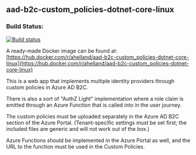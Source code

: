 ## aad-b2c-custom_policies-dotnet-core-linux
### Build Status:  
[![Build status](https://batprojects.visualstudio.com/IdentitySamples/_apis/build/status/aad-b2c-custom_policies-dotnet-core-linux)](https://batprojects.visualstudio.com/IdentitySamples/_build/latest?definitionId=20)

A ready-made Docker image can be found at: [https://hub.docker.com/r/ahelland/aad-b2c-custom_policies-dotnet-core-linux](https://hub.docker.com/r/ahelland/aad-b2c-custom_policies-dotnet-core-linux)

This is a web app that implements multiple identity providers through custom policies in Azure AD B2C.

There is also a sort of "AuthZ Light" implementation where a role claim is emitted through an Azure Function that is called into in the user journey.

The custom policies must be uploaded separately in the Azure AD B2C section of the Azure Portal. (Tenant-specific settings must be set first; the included files are generic and will not work out of the box.)

Azure Functions should be implemented in the Azure Portal as well, and the URL to the function must be used in the Custom Policies.